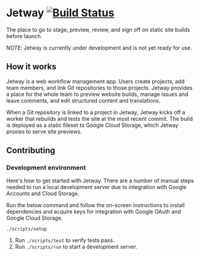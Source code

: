 # Jetway [![Build Status](https://travis-ci.org/grow/jetway.png?branch=master)](https://travis-ci.org/grow/jetway)

The place to go to stage, preview, review, and sign off on static site builds before launch.

*NOTE*: Jetway is currently under development and is not yet ready for use.

## How it works

Jetway is a web workflow management app. Users create projects, add team members, and link Git repositories to those projects. Jetway provides a place for the whole team to preview website builds, manage issues and leave comments, and edit structured content and translations.

When a Git repository is linked to a project in Jetway, Jetway kicks off a worker that rebuilds and tests the site at the most recent commit. The build is deployed as a static fileset to Google Cloud Storage, which Jetway proxies to serve site previews.

## Contributing

### Development environment

Here's how to get started with Jetway. There are a number of manual steps needed to run a local development server due to integration with Google Accounts and Cloud Storage.

Run the below command and follow the on-screen instructions to install dependencies and acquire keys for integration with Google OAuth and Google Cloud Storage.

```./scripts/setup```

1. Run `./scripts/test` to verify tests pass.
1. Run `./scripts/run` to start a development server.
